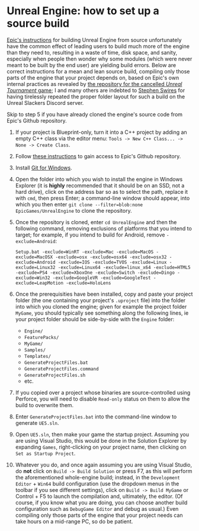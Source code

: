 # Unreal Engine: how to set up a source build

[Epic's instructions](https://docs.unrealengine.com/5.2/en-US/building-unreal-engine-from-source/) for building Unreal Engine from source unfortunately have the common effect of leading users to build much more of the engine than they need to, resulting in a waste of time, disk space, and sanity, especially when people then wonder why some modules (which were never meant to be built by the end user) are yielding build errors. Below are correct instructions for a mean and lean source build, compiling only those parts of the engine that your project depends on, based on Epic's own internal practices as revealed by [the repository for the cancelled _Unreal Tournament_ game](https://github.com/EpicGames/UnrealTournament); I and many others are indebted to [Stephen Swires](https://swires.me/) for having tirelessly repeated the proper folder layout for such a build on the Unreal Slackers Discord server.

Skip to step 5 if you have already cloned the engine's source code from Epic's Github repository.

1. If your project is Blueprint-only, turn it into a C++ project by adding an empty C++ class via the editor menu: `Tools -> New C++ Class... -> None -> Create Class`.

2. Follow [these instructions](https://www.unrealengine.com/en-US/ue-on-github) to gain access to Epic's Github repository.

3. Install [Git for Windows](https://gitforwindows.org/).

4. Open the folder into which you wish to install the engine in Windows Explorer (it is **highly** recommended that it should be on an SSD, not a hard drive), click on the address bar so as to select the path, replace it with `cmd`, then press Enter; a command-line window should appear, into which you then enter `git clone --filter=blob:none EpicGames/UnrealEngine` to clone the repository.

5. Once the repository is cloned, enter `cd UnrealEngine` and then the following command, removing exclusions of platforms that you intend to target; for example, if you intend to build for Android, remove `-exclude=Android`:

	`Setup.bat -exclude=WinRT -exclude=Mac -exclude=MacOS -exclude=MacOSX -exclude=osx -exclude=osx64 -exclude=osx32 -exclude=Android -exclude=IOS -exclude=TVOS -exclude=Linux -exclude=Linux32 -exclude=Linux64 -exclude=linux_x64 -exclude=HTML5 -exclude=PS4 -exclude=XboxOne -exclude=Switch -exclude=Dingo -exclude=Win32 -exclude=GoogleVR -exclude=GoogleTest -exclude=LeapMotion -exclude=HoloLens`

6. Once the prerequisities have been installed, copy and paste your project folder (the one containing your project's `.uproject` file) into the folder into which you cloned the engine; given for example the project folder `MyGame`, you should typically see something along the following lines, ie your project folder should be side-by-side with the `Engine` folder:

	- `Engine/`
	- `FeaturePacks/`
	- `MyGame/`
	- `Samples/`
	- `Templates/`
	- `GenerateProjectFiles.bat`
	- `GenerateProjectFiles.command`
	- `GenerateProjectFiles.sh`
	- etc.
	
7. If you copied over a project whose binaries are source-controlled using Perforce, you will need to disable `Read-only` status on them to allow the build to overwrite them.

8. Enter `GenerateProjectFiles.bat` into the command-line window to generate `UE5.sln`.

9. Open `UE5.sln`, then make your game the startup project. Assuming you are using Visual Studio, this would be done in the Solution Explorer by expanding `Games`, right-clicking on your project name, then clicking on `Set as Startup Project`.

10. Whatever you do, and once again assuming you are using Visual Studio, do **not** click on `Build -> Build Solution` or press F7, as this will perform the aforementioned whole-engine build; instead, in the `Development Editor` + `Win64` build configuration (use the dropdown menus in the toolbar if you see different settings), click on `Build -> Build MyGame` or Control + F5 to launch the compilation and, ultimately, the editor. (Of course, if you know what you are doing, you can choose another build configuration such as `DebugGame Editor` and debug as usual.) Even compiling only those parts of the engine that your project needs can take hours on a mid-range PC, so do be patient.

